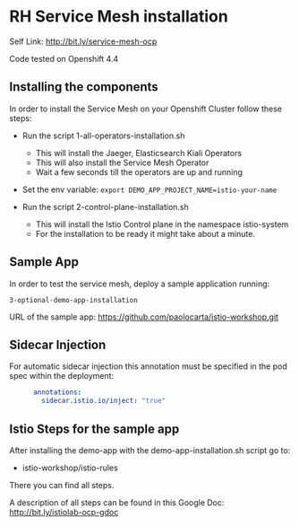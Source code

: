 # RH Service Mesh installation

Self Link: http://bit.ly/service-mesh-ocp

Code tested on Openshift 4.4

## Installing the components

In order to install the Service Mesh on your Openshift Cluster follow these steps:

- Run the script 1-all-operators-installation.sh
    - This will install the Jaeger, Elasticsearch Kiali Operators
    - This will also install the Service Mesh Operator
    - Wait a few seconds till the operators are up and running

- Set the env variable: `export DEMO_APP_PROJECT_NAME=istio-your-name`

- Run the script 2-control-plane-installation.sh
    - This will install the Istio Control plane in the namespace istio-system
    - For the installation to be ready it might take about a minute.


## Sample App
In order to test the service mesh, deploy a sample application running:
```shell
3-optional-demo-app-installation
```

URL of the sample app: https://github.com/paolocarta/istio-workshop.git

## Sidecar Injection
For automatic sidecar injection this annotation must be specified in the pod spec within the deployment:
```yaml
      annotations:
        sidecar.istio.io/inject: "true"
```

## Istio Steps for the sample app

After installing the demo-app with the demo-app-installation.sh script go to:
- istio-workshop/istio-rules

There you can find all steps.

A description of all steps can be found in this Google Doc: http://bit.ly/istiolab-ocp-gdoc
